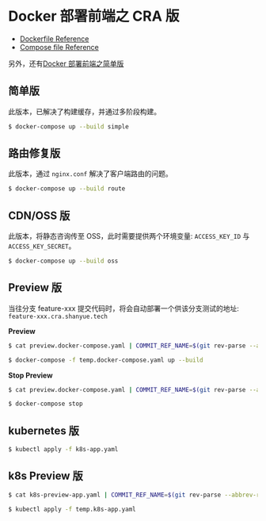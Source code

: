 # Docker 部署前端之 CRA 版

+ [Dockerfile Reference](https://docs.docker.com/engine/reference/builder/)
+ [Compose file Reference](https://docs.docker.com/compose/compose-file/compose-file-v3/)

另外，还有[Docker 部署前端之简单版](https://github.com/shfshanyue/simple-deploy)

## 简单版

此版本，已解决了构建缓存，并通过多阶段构建。

``` bash
$ docker-compose up --build simple
```
## 路由修复版

此版本，通过 `nginx.conf` 解决了客户端路由的问题。

``` bash
$ docker-compose up --build route
```
## CDN/OSS 版

此版本，将静态咨询传至 OSS，此时需要提供两个环境变量: `ACCESS_KEY_ID` 与 `ACCESS_KEY_SECRET`。

``` bash
$ docker-compose up --build oss
```

## Preview 版

当往分支 feature-xxx 提交代码时，将会自动部署一个供该分支测试的地址: `feature-xxx.cra.shanyue.tech`

**Preview**

``` bash
$ cat preview.docker-compose.yaml | COMMIT_REF_NAME=$(git rev-parse --abbrev-ref HEAD) envsubst > temp.docker-compose.yaml

$ docker-compose -f temp.docker-compose.yaml up --build
```

**Stop Preview**

``` bash
$ cat preview.docker-compose.yaml | COMMIT_REF_NAME=$(git rev-parse --abbrev-ref HEAD) envsubst > temp.docker-compose.yaml

$ docker-compose stop
```

## kubernetes 版

``` bash
$ kubectl apply -f k8s-app.yaml
```

## k8s Preview 版

``` bash
$ cat k8s-preview-app.yaml | COMMIT_REF_NAME=$(git rev-parse --abbrev-ref HEAD) envsubst > temp.k8s-app.yaml

$ kubectl apply -f temp.k8s-app.yaml
```